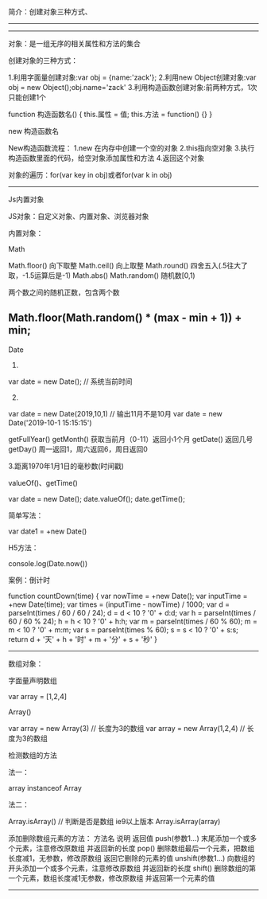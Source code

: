 
简介：创建对象三种方式、


****************************************************************************************** 
****************************************************************************************** 

对象：是一组无序的相关属性和方法的集合

创建对象的三种方式：

1.利用字面量创建对象:var obj = {name:'zack'};
2.利用new Object创建对象:var obj = new Object();obj.name='zack'
3.利用构造函数创建对象:前两种方式，1次只能创建1个

function  构造函数名() {
  this.属性 = 值;
  this.方法 = function() {}
}

new 构造函数名


New构造函数流程：
1.new 在内存中创建一个空的对象
2.this指向空对象
3.执行构造函数里面的代码，给空对象添加属性和方法
4.返回这个对象


对象的遍历：for(var key in obj)或者for(var k in obj)

--------------------------------------------------------------------------------


Js内置对象


JS对象：自定义对象、内置对象、浏览器对象


内置对象：


Math

Math.floor()  向下取整
Math.ceil()   向上取整
Math.round()  四舍五入(.5往大了取，-1.5运算后是-1)
Math.abs()
Math.random()  随机数[0,1)

两个数之间的随机正数，包含两个数

Math.floor(Math.random() * (max - min + 1)) + min;
--------------------------------------------------------------------------------

Date

1.
var date = new Date();  // 系统当前时间


2.
var date = new Date(2019,10,1)   // 输出11月不是10月
var date = new Date('2019-10-1 15:15:15')

getFullYear()
getMonth() 获取当前月（0-11）返回小1个月
getDate() 返回几号
getDay() 周一返回1，周六返回6，周日返回0


3.距离1970年1月1日的毫秒数(时间戳)

valueOf()、getTime()

var date = new Date();
date.valueOf();
date.getTime();

简单写法：

var date1 = +new Date()

H5方法：

console.log(Date.now())


案例：倒计时

function countDown(time) {
 var nowTime = +new Date();
 var inputTime = +new Date(time);
 var times = (inputTime - nowTime) / 1000;
 var d = parseInt(times / 60 / 60 / 24);
 d = d < 10 ? '0' + d:d;
 var h = parseInt(times / 60 / 60 % 24);
 h = h < 10 ? '0' + h:h;
 var m = parseInt(times / 60 % 60);
 m = m < 10 ? '0' + m:m;
 var s = parseInt(times % 60);
 s = s < 10 ? '0' + s:s;
 return d + '天' + h + '时' + m + '分' + s + '秒'
}

--------------------------------------------------------------------------------
数组对象：

字面量声明数组

var array = [1,2,4]

Array()

var array = new Array(3)  // 长度为3的数组
var array = new Array(1,2,4)  // 长度为3的数组

检测数组的方法

法一：

array instanceof Array

法二：


Array.isArray()               // 判断是否是数组 ie9以上版本
Array.isArray(array)   

添加删除数组元素的方法：
方法名 说明 返回值
push(参数1...) 末尾添加一个或多个元素，注意修改原数组 并返回新的长度
pop()  删除数组最后一个元素，把数组长度减1，无参数，修改原数组   返回它删除的元素的值
unshift(参数1...) 向数组的开头添加一个或多个元素，注意修改原数组 并返回新的长度
shift()    删除数组的第一个元素，数组长度减1无参数，修改原数组      并返回第一个元素的值

                                                  

--------------------------------------------------------------------------------


                          
                                    
                           
                          
                       